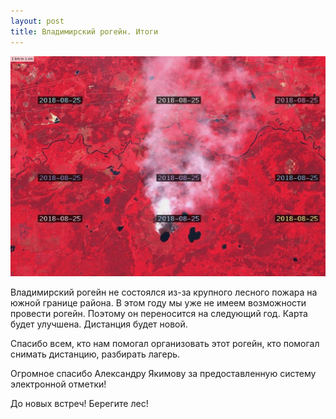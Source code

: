 ```yaml
---
layout: post
title: Владимирский рогейн. Итоги
---
```


![sentinel2018-08-25.jpg](/images/2018/sentinel2018-08-25.jpg)

Владимирский рогейн не состоялся из-за крупного лесного пожара на южной
границе района. В этом году мы уже не имеем возможности провести рогейн.
Поэтому он переносится на следующий год. Карта будет улучшена. Дистанция
будет новой.

Спасибо всем, кто нам помогал организовать этот рогейн, кто помогал снимать дистанцию, разбирать лагерь.

Огромное спасибо Александру Якимову за предоставленную систему электронной отметки!

До новых встреч! Берегите лес!

